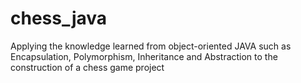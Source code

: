 # chess_java

Applying the knowledge learned from object-oriented JAVA such as Encapsulation, Polymorphism, Inheritance and Abstraction to the construction of a chess game project
